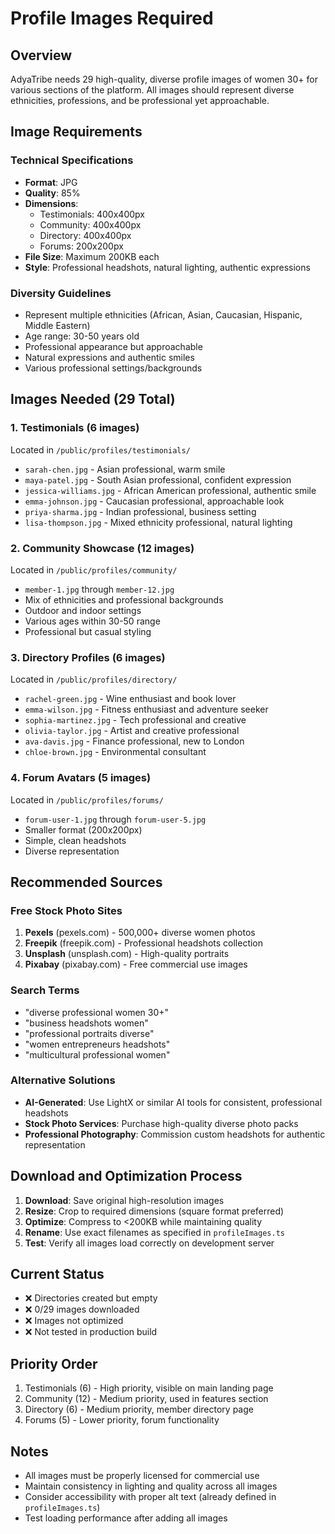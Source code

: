 # Profile Images Required

## Overview
AdyaTribe needs 29 high-quality, diverse profile images of women 30+ for various sections of the platform. All images should represent diverse ethnicities, professions, and be professional yet approachable.

## Image Requirements

### Technical Specifications
- **Format**: JPG
- **Quality**: 85%
- **Dimensions**: 
  - Testimonials: 400x400px
  - Community: 400x400px  
  - Directory: 400x400px
  - Forums: 200x200px
- **File Size**: Maximum 200KB each
- **Style**: Professional headshots, natural lighting, authentic expressions

### Diversity Guidelines
- Represent multiple ethnicities (African, Asian, Caucasian, Hispanic, Middle Eastern)
- Age range: 30-50 years old
- Professional appearance but approachable
- Natural expressions and authentic smiles
- Various professional settings/backgrounds

## Images Needed (29 Total)

### 1. Testimonials (6 images)
Located in `/public/profiles/testimonials/`

- `sarah-chen.jpg` - Asian professional, warm smile
- `maya-patel.jpg` - South Asian professional, confident expression  
- `jessica-williams.jpg` - African American professional, authentic smile
- `emma-johnson.jpg` - Caucasian professional, approachable look
- `priya-sharma.jpg` - Indian professional, business setting
- `lisa-thompson.jpg` - Mixed ethnicity professional, natural lighting

### 2. Community Showcase (12 images)
Located in `/public/profiles/community/`

- `member-1.jpg` through `member-12.jpg`
- Mix of ethnicities and professional backgrounds
- Outdoor and indoor settings
- Various ages within 30-50 range
- Professional but casual styling

### 3. Directory Profiles (6 images)
Located in `/public/profiles/directory/`

- `rachel-green.jpg` - Wine enthusiast and book lover
- `emma-wilson.jpg` - Fitness enthusiast and adventure seeker  
- `sophia-martinez.jpg` - Tech professional and creative
- `olivia-taylor.jpg` - Artist and creative professional
- `ava-davis.jpg` - Finance professional, new to London
- `chloe-brown.jpg` - Environmental consultant

### 4. Forum Avatars (5 images)
Located in `/public/profiles/forums/`

- `forum-user-1.jpg` through `forum-user-5.jpg`
- Smaller format (200x200px)
- Simple, clean headshots
- Diverse representation

## Recommended Sources

### Free Stock Photo Sites
1. **Pexels** (pexels.com) - 500,000+ diverse women photos
2. **Freepik** (freepik.com) - Professional headshots collection
3. **Unsplash** (unsplash.com) - High-quality portraits
4. **Pixabay** (pixabay.com) - Free commercial use images

### Search Terms
- "diverse professional women 30+"
- "business headshots women"
- "professional portraits diverse"
- "women entrepreneurs headshots"
- "multicultural professional women"

### Alternative Solutions
- **AI-Generated**: Use LightX or similar AI tools for consistent, professional headshots
- **Stock Photo Services**: Purchase high-quality diverse photo packs
- **Professional Photography**: Commission custom headshots for authentic representation

## Download and Optimization Process

1. **Download**: Save original high-resolution images
2. **Resize**: Crop to required dimensions (square format preferred)  
3. **Optimize**: Compress to <200KB while maintaining quality
4. **Rename**: Use exact filenames as specified in `profileImages.ts`
5. **Test**: Verify all images load correctly on development server

## Current Status
- ❌ Directories created but empty
- ❌ 0/29 images downloaded
- ❌ Images not optimized
- ❌ Not tested in production build

## Priority Order
1. Testimonials (6) - High priority, visible on main landing page
2. Community (12) - Medium priority, used in features section
3. Directory (6) - Medium priority, member directory page
4. Forums (5) - Lower priority, forum functionality

## Notes
- All images must be properly licensed for commercial use
- Maintain consistency in lighting and quality across all images
- Consider accessibility with proper alt text (already defined in `profileImages.ts`)
- Test loading performance after adding all images